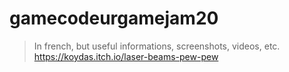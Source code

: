 # gamecodeurgamejam20

> In french, but useful informations, screenshots, videos, etc.
https://koydas.itch.io/laser-beams-pew-pew
